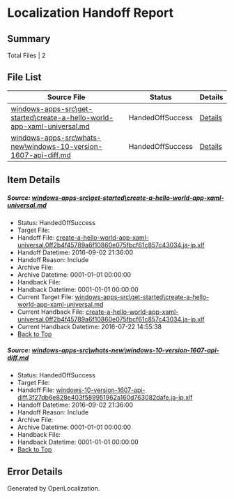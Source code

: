 # <a name='report-top'></a> Localization Handoff Report

## Summary
 Total Files | 2

## File List
 Source File | Status | Details 
 ----------- | ------ | ------- 
 [windows-apps-src\get-started\create-a-hello-world-app-xaml-universal.md](https://github.com/Microsoft/windows-apps/blob/ee934bbfdaf7f5f55c7a21b08fab3d78e69c22f5/windows-apps-src/get-started/create-a-hello-world-app-xaml-universal.md) | HandedOffSuccess | [Details](#85a1451d1c46e4abfc42e5d46b4e6a08a02f90023550)
 [windows-apps-src\whats-new\windows-10-version-1607-api-diff.md](https://github.com/Microsoft/windows-apps/blob/f37df6720da10b6f5bb44b99d41ee63c5ead9ec7/windows-apps-src/whats-new/windows-10-version-1607-api-diff.md) | HandedOffSuccess | [Details](#4027fa8018a1e43095c53ae04b222156e84371b87998)

## Item Details
##### <a name='85a1451d1c46e4abfc42e5d46b4e6a08a02f90023550'></a> Source: [windows-apps-src\get-started\create-a-hello-world-app-xaml-universal.md](https://github.com/Microsoft/windows-apps/blob/ee934bbfdaf7f5f55c7a21b08fab3d78e69c22f5/windows-apps-src/get-started/create-a-hello-world-app-xaml-universal.md)
* Status: HandedOffSuccess
* Target File: 
* Handoff File: [create-a-hello-world-app-xaml-universal.0ff2b4f45789a6f10860e075fbcf61c857c43034.ja-jp.xlf](https://github.com/Microsoft/WDG.handoff/blob/a37c9efd4bac7ba578d4b3b6bef02c3ab83c6f5a/ol-handoff/Microsoft/windows-apps.ja-jp/master/create-a-hello-world-app-xaml-universal.0ff2b4f45789a6f10860e075fbcf61c857c43034.ja-jp.xlf)
* Handoff Datetime: 2016-09-02 21:36:00
* Handoff Reason: Include
* Archive File: 
* Archive Datetime: 0001-01-01 00:00:00
* Handback File: 
* Handback Datetime: 0001-01-01 00:00:00
* Current Target File: [windows-apps-src\get-started\create-a-hello-world-app-xaml-universal.md](https://github.com/Microsoft/windows-apps.ja-jp/blob/58652bf3fdd66c375dde16bdada95b8f80c2b665/windows-apps-src/get-started/create-a-hello-world-app-xaml-universal.md)
* Current Handback File: [create-a-hello-world-app-xaml-universal.0ff2b4f45789a6f10860e075fbcf61c857c43034.ja-jp.xlf](https://github.com/Microsoft/WDG.handback/blob/925cdf93ee65e098f5ddab0bba0dca7e4b1faff5/ol-handback/Microsoft/windows-apps.ja-jp/master/create-a-hello-world-app-xaml-universal.0ff2b4f45789a6f10860e075fbcf61c857c43034.ja-jp.xlf)
* Current Handback Datetime: 2016-07-22 14:55:38
* [Back to Top](#report-top)

##### <a name='4027fa8018a1e43095c53ae04b222156e84371b87998'></a> Source: [windows-apps-src\whats-new\windows-10-version-1607-api-diff.md](https://github.com/Microsoft/windows-apps/blob/f37df6720da10b6f5bb44b99d41ee63c5ead9ec7/windows-apps-src/whats-new/windows-10-version-1607-api-diff.md)
* Status: HandedOffSuccess
* Target File: 
* Handoff File: [windows-10-version-1607-api-diff.3f27db6e828e403f589951962a160d763082dafe.ja-jp.xlf](https://github.com/Microsoft/WDG.handoff/blob/a37c9efd4bac7ba578d4b3b6bef02c3ab83c6f5a/ol-handoff/Microsoft/windows-apps.ja-jp/master/windows-10-version-1607-api-diff.3f27db6e828e403f589951962a160d763082dafe.ja-jp.xlf)
* Handoff Datetime: 2016-09-02 21:36:00
* Handoff Reason: Include
* Archive File: 
* Archive Datetime: 0001-01-01 00:00:00
* Handback File: 
* Handback Datetime: 0001-01-01 00:00:00
* [Back to Top](#report-top)


## Error Details

Generated by OpenLocalization.
